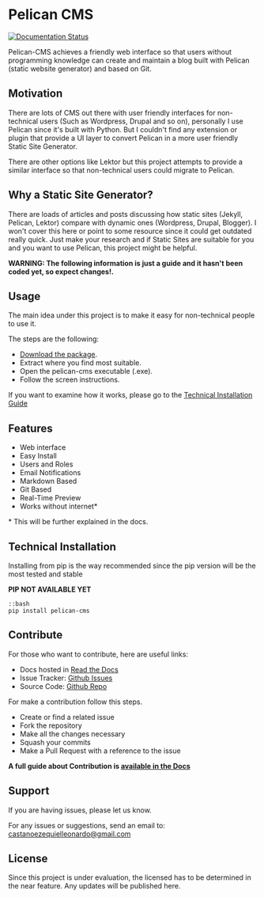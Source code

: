 # Pelican CMS

[![Documentation Status](https://readthedocs.org/projects/pelican-cms/badge/?version=latest&style=for-the-badge)](https://pelican-cms.readthedocs.io/)

Pelican-CMS achieves a friendly web interface so that users without programming knowledge can create and maintain a blog built with Pelican (static website generator) and based on Git.

## Motivation

There are lots of CMS out there with user friendly interfaces for non-technical users (Such as Wordpress, Drupal and so on), personally I use Pelican since it's built with Python. But I couldn't find any extension or plugin that provide a UI layer to convert Pelican in a more user friendly Static Site Generator.

There are other options like Lektor but this project attempts to provide a similar interface so that non-technical users could migrate to Pelican.

## Why a Static Site Generator?

There are loads of articles and posts discussing how static sites (Jekyll, Pelican, Lektor) compare with dynamic ones (Wordpress, Drupal, Blogger). I won't cover this here or point to some resource since it could get outdated really quick. Just make your research and if Static Sites are suitable for you and you want to use Pelican, this project might be helpful.

**WARNING: The following information is just a guide and it hasn't been coded yet, so expect changes!.**

## Usage

The main idea under this project is to make it easy for non-technical people to use it.

The steps are the following:

- [Download the package](#).
- Extract where you find most suitable.
- Open the pelican-cms executable (.exe).
- Follow the screen instructions.

If you want to examine how it works, please go to the [Technical Installation Guide](#technical-installation)

## Features

- Web interface
- Easy Install
- Users and Roles
- Email Notifications
- Markdown Based
- Git Based
- Real-Time Preview
- Works without internet*

\* This will be further explained in the docs.

## Technical Installation

Installing from pip is the way recommended since the pip version will be the most tested and stable

**PIP NOT AVAILABLE YET**

    ::bash
    pip install pelican-cms

## Contribute

For those who want to contribute, here are useful links:

- Docs hosted in [Read the Docs](https://pelican-cms.readthedocs.io/)
- Issue Tracker: [Github Issues](https://github.com/ELC/pelican-cms/issues)
- Source Code: [Github Repo](https://github.com/ELC/pelican-cms/)

For make a contribution follow this steps.

- Create or find a related issue
- Fork the repository
- Make all the changes necessary
- Squash your commits
- Make a Pull Request with a reference to the issue

**A full guide about Contribution is [available in the Docs](https://pelican-cms.readthedocs.io/en/latest/contributing.html)**

## Support

If you are having issues, please let us know.

For any issues or suggestions, send an email to: castanoezequielleonardo@gmail.com

## License

Since this project is under evaluation, the licensed has to be determined in the near feature. Any updates will be published here.